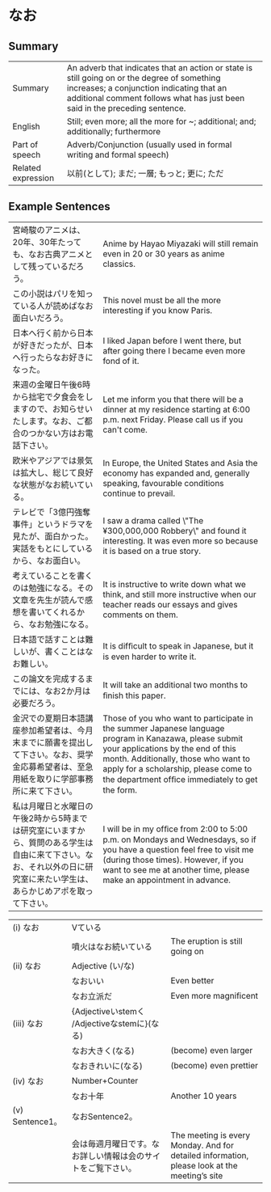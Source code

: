 # なお

## Summary

<table><tr>   <td>Summary</td>   <td>An adverb that indicates that an action or state is still going on or the degree of something increases; a conjunction indicating that an additional comment follows what has just been said in the preceding sentence.</td></tr><tr>   <td>English</td>   <td>Still; even more; all the more for ~; additional; and; additionally; furthermore</td></tr><tr>   <td>Part of speech</td>   <td>Adverb/Conjunction (usually used in formal writing and formal speech)</td></tr><tr>   <td>Related expression</td>   <td>以前(として); まだ; 一層; もっと; 更に; ただ</td></tr></table>

## Example Sentences

<table><tr>   <td>宮崎駿のアニメは、20年、30年たっても、なお古典アニメとして残っているだろう。</td>   <td>Anime by Hayao Miyazaki will still remain even in 20 or 30 years as anime classics.</td></tr><tr>   <td>この小説はパリを知っている人が読めばなお面白いだろう。</td>   <td>This novel must be all the more interesting if you know Paris.</td></tr><tr>   <td>日本へ行く前から日本が好きだったが、日本へ行ったらなお好きになった。</td>   <td>I liked Japan before I went there, but after going there I became even more fond of it.</td></tr><tr>   <td>来週の金曜日午後6時から拙宅で夕食会をしますので、お知らせいたします。なお、ご都合のつかない方はお電話下さい。</td>   <td>Let me inform you that there will be a dinner at my residence starting at 6:00 p.m. next Friday. Please call us if you can't come.</td></tr><tr>   <td>欧米やアジアでは景気は拡大し、総じて良好な状態がなお続いている。</td>   <td>In Europe, the United States and Asia the economy has expanded and, generally speaking, favourable conditions continue to prevail.</td></tr><tr>   <td>テレビで「3億円強奪事件」というドラマを見たが、面白かった。実話をもとにしているから、なお面白い。</td>   <td>I saw a drama called \"The ¥300,000,000 Robbery\" and found it interesting. It was even more so because it is based on a true story.</td></tr><tr>   <td>考えていることを書くのは勉強になる。その文章を先生が読んで感想を書いてくれるから、なお勉強になる。</td>   <td>It is instructive to write down what we think, and still more instructive when our teacher reads our essays and gives comments on them.</td></tr><tr>   <td>日本語で話すことは難しいが、書くことはなお難しい。</td>   <td>It is difﬁcult to speak in Japanese, but it is even harder to write it.</td></tr><tr>   <td>この論文を完成するまでには、なお2か月は必要だろう。</td>   <td>It will take an additional two months to ﬁnish this paper.</td></tr><tr>   <td>金沢での夏期日本語講座参加希望者は、今月末までに願書を提出して下さい。なお、奨学金応募希望者は、至急用紙を取りに学部事務所に来て下さい。</td>   <td>Those of you who want to participate in the summer Japanese language program in Kanazawa, please submit your applications by the end of this month. Additionally, those who want to apply for a scholarship, please come to the department ofﬁce immediately to get the form.</td></tr><tr>   <td>私は月曜日と水曜日の午後2時から5時までは研究室にいますから、質問のある学生は自由に来て下さい。なお、それ以外の日に研究室に来たい学生は、あらかじめアポを取って下さい。</td>   <td>I will be in my ofﬁce from 2:00 to 5:00 p.m. on Mondays and Wednesdays, so if you have a question feel free to visit me (during those times). However, if you want to see me at another time, please make an appointment in advance.</td></tr></table>

<table class="table"><tbody><tr class="tr head"><td class="td"><span class="numbers">(i)</span> <span class="concept">なお</span></td><td class="td"><span>Vている</span><span class="concept"></span></td><td class="td"></td></tr><tr class="tr"><td class="td"></td><td class="td"><span>噴火は</span><span class="concept">なお</span><span>続いている</span></td><td class="td"><span>The eruption is still going on</span></td></tr><tr class="tr head"><td class="td"><span class="numbers">(ii)</span> <span class="concept">なお</span></td><td class="td"><span>Adjective (い/な)</span> <span class="concept"></span></td><td class="td"></td></tr><tr class="tr"><td class="td"></td><td class="td"><span class="concept">なお</span><span>いい</span></td><td class="td"><span>Even better</span></td></tr><tr class="tr"><td class="td"></td><td class="td"><span class="concept">なお</span><span>立派だ</span></td><td class="td"><span>Even more magnificent</span></td></tr><tr class="tr head"><td class="td"><span class="numbers">(iii)</span> <span class="concept">なお</span></td><td class="td"><span>{Adjectiveいstemく /Adjectiveなstemに}(なる)</span> <span class="concept"></span></td><td class="td"></td></tr><tr class="tr"><td class="td"></td><td class="td"><span class="concept">なお</span><span>大きく(なる)</span> </td><td class="td"><span>(become) even larger</span></td></tr><tr class="tr"><td class="td"></td><td class="td"><span class="concept">なお</span><span>きれいに(なる)</span> </td><td class="td"><span>(become) even prettier</span></td></tr><tr class="tr head"><td class="td"><span class="numbers">(iv)</span> <span class="concept">なお</span></td><td class="td"><span>Number+Counter</span><span class="concept"></span></td><td class="td"></td></tr><tr class="tr"><td class="td"></td><td class="td"><span class="concept">なお</span><span>十年</span></td><td class="td"><span>Another 10 years</span></td></tr><tr class="tr head"><td class="td"><span class="numbers">(v)</span> <span class="bold">Sentence1。</span></td><td class="td"><span class="concept">なお</span><span>Sentence2。</span></td><td class="td"></td></tr><tr class="tr"><td class="td"></td><td class="td"><span>会は毎週月曜日です。</span><span class="concept">なお</span><span>詳しい情報は会のサイトをご覧下さい。</span></td><td class="td"><span>The meeting is every Monday. And for detailed information, please look at the meeting’s site</span></td></tr></tbody></table>

